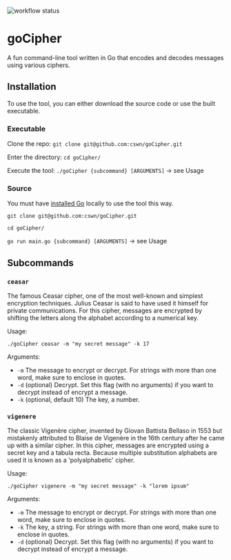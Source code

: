 ![workflow status](https://github.com/cswn/goCipher/actions/workflows/go.yml/badge.svg)

# goCipher

A fun command-line tool written in Go that encodes and decodes messages using various ciphers.

## Installation

To use the tool, you can either download the source code or use the built executable.

### Executable

Clone the repo: `git clone git@github.com:cswn/goCipher.git`

Enter the directory: `cd goCipher/`

Execute the tool: `./goCipher {subcommand} [ARGUMENTS]` -> see Usage

### Source

You must have [installed Go](https://go.dev/doc/install) locally to use the tool this way.

`git clone git@github.com:cswn/goCipher.git`

`cd goCipher/`

`go run main.go {subcommand} [ARGUMENTS]` -> see Usage

## Subcommands

### `ceasar`

The famous Ceasar cipher, one of the most well-known and simplest encryption techniques. Julius Ceasar is said to have used it himself for private communications. For this cipher, messages are encrypted by shifting the letters along the alphabet according to a numerical key.

Usage:

```shell
./goCipher ceasar -m "my secret message" -k 17
```

Arguments:

- `-m` The message to encrypt or decrypt. For strings with more than one word, make sure to enclose in quotes.
- `-d` (optional) Decrypt. Set this flag (with no arguments) if you want to decrypt instead of encrypt a message.
- `-k` (optional, default 10) The key, a number.

### `vigenere`

The classic Vigenère cipher, invented by Giovan Battista Bellaso in 1553 but mistakenly attributed to Blaise de Vigenère in the 16th century after he came up with a similar cipher. In this cipher, messages are encrypted using a secret key and a tabula recta. Because multiple substitution alphabets are used it is known as a 'polyalphabetic' cipher.

Usage:

```shell
./goCipher vigenere -m "my secret message" -k "lorem ipsum"
```

Arguments:

- `-m` The message to encrypt or decrypt. For strings with more than one word, make sure to enclose in quotes.
- `-k` The key, a string. For strings with more than one word, make sure to enclose in quotes.
- `-d` (optional) Decrypt. Set this flag (with no arguments) if you want to decrypt instead of encrypt a message.
